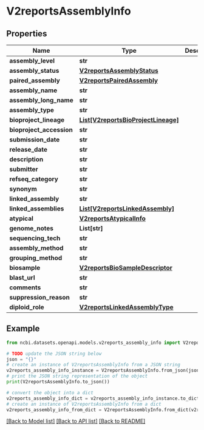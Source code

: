 # V2reportsAssemblyInfo


## Properties

Name | Type | Description | Notes
------------ | ------------- | ------------- | -------------
**assembly_level** | **str** |  | [optional] 
**assembly_status** | [**V2reportsAssemblyStatus**](V2reportsAssemblyStatus.md) |  | [optional] 
**paired_assembly** | [**V2reportsPairedAssembly**](V2reportsPairedAssembly.md) |  | [optional] 
**assembly_name** | **str** |  | [optional] 
**assembly_long_name** | **str** |  | [optional] 
**assembly_type** | **str** |  | [optional] 
**bioproject_lineage** | [**List[V2reportsBioProjectLineage]**](V2reportsBioProjectLineage.md) |  | [optional] 
**bioproject_accession** | **str** |  | [optional] 
**submission_date** | **str** |  | [optional] 
**release_date** | **str** |  | [optional] 
**description** | **str** |  | [optional] 
**submitter** | **str** |  | [optional] 
**refseq_category** | **str** |  | [optional] 
**synonym** | **str** |  | [optional] 
**linked_assembly** | **str** |  | [optional] 
**linked_assemblies** | [**List[V2reportsLinkedAssembly]**](V2reportsLinkedAssembly.md) |  | [optional] 
**atypical** | [**V2reportsAtypicalInfo**](V2reportsAtypicalInfo.md) |  | [optional] 
**genome_notes** | **List[str]** |  | [optional] 
**sequencing_tech** | **str** |  | [optional] 
**assembly_method** | **str** |  | [optional] 
**grouping_method** | **str** |  | [optional] 
**biosample** | [**V2reportsBioSampleDescriptor**](V2reportsBioSampleDescriptor.md) |  | [optional] 
**blast_url** | **str** |  | [optional] 
**comments** | **str** |  | [optional] 
**suppression_reason** | **str** |  | [optional] 
**diploid_role** | [**V2reportsLinkedAssemblyType**](V2reportsLinkedAssemblyType.md) |  | [optional] 

## Example

```python
from ncbi.datasets.openapi.models.v2reports_assembly_info import V2reportsAssemblyInfo

# TODO update the JSON string below
json = "{}"
# create an instance of V2reportsAssemblyInfo from a JSON string
v2reports_assembly_info_instance = V2reportsAssemblyInfo.from_json(json)
# print the JSON string representation of the object
print(V2reportsAssemblyInfo.to_json())

# convert the object into a dict
v2reports_assembly_info_dict = v2reports_assembly_info_instance.to_dict()
# create an instance of V2reportsAssemblyInfo from a dict
v2reports_assembly_info_from_dict = V2reportsAssemblyInfo.from_dict(v2reports_assembly_info_dict)
```
[[Back to Model list]](../README.md#documentation-for-models) [[Back to API list]](../README.md#documentation-for-api-endpoints) [[Back to README]](../README.md)



